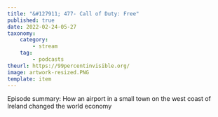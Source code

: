 ```yaml
---
title: "&#127911; 477- Call of Duty: Free"
published: true
date: 2022-02-24-05-27
taxonomy:
    category:
        - stream
    tag:
        - podcasts
theurl: https://99percentinvisible.org/
image: artwork-resized.PNG
template: item
---
```


Episode summary: How an airport in a small town on the west coast of Ireland changed the world economy
